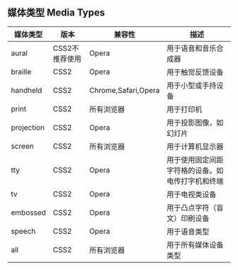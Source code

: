 ##  媒体类型 Media Types

| 媒体类型   | 版本           | 兼容性              | 描述                                             |
| ---------- | -------------- | ------------------- | ------------------------------------------------ |
| aural      | CSS2不推荐使用 | Opera               | 用于语音和音乐合成器                             |
| braille    | CSS2           | Opera               | 用于触觉反馈设备                                 |
| handheld   | CSS2           | Chrome,Safari,Opera | 用于小型或手持设备                               |
| print      | CSS2           | 所有浏览器          | 用于打印机                                       |
| projection | CSS2           | Opera               | 用于投影图像，如幻灯片                           |
| screen     | CSS2           | 所有浏览器          | 用于计算机显示器                                 |
| tty        | CSS2           | Opera               | 用于使用固定间距字符格的设备。如电传打字机和终端 |
| tv         | CSS2           | Opera               | 用于电视类设备                                   |
| embossed   | CSS2           | Opera               | 用于凸点字符（盲文）印刷设备                     |
| speech     | CSS2           | Opera               | 用于语音类型                                     |
| all        | CSS2           | 所有浏览器          | 用于所有媒体设备类型                             |